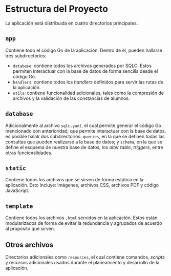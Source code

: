 # Estructura del Proyecto

La aplicación está distribuida en cuatro directorios principales.

## `app`

Contiene todo el código Go de la aplicación. Dentro de él, pueden hallarse tres subdirectorios:

- `database`: contiene todos los archivos generados por SQLC. Estos permiten interactuar con la base de datos de forma sencilla desde el código Go.
- `handlers`: contiene todos los _handlers_ definidos para servir las rutas de la aplicación.
- `utils`: contiene funcionalidad adicionales, tales como la compresión de archivos y la validación de las constancias de alumnos.

## `database`

Adicionalmente al archivo `sqlc.yaml`, el cual permite generar el código Go mencionado con anterioridad, que permite interactuar con la base de datos, es posible halalr dos subdirectorios: `queries`, en la que se definen todas las consultas que pueden realizarse a la base de datos; y `schema`, en la que se define el esquema de nuestra base de datos, los _alter table_, _triggers_, entre otras funcionalidades.

## `static`

Contiene todos los archivos que se sirven de forma estática en la aplicación. Esto incluye: imágenes, archivos CSS, archivos PDF y código JavaScript.

## `template`

Contiene todos los archivos `.html` servidos en la aplicación. Estos están modularizados de forma de evitar la redundancia y agrupados de acuerdo al propósito que sirven.

## Otros archivos

Directorios adicionales como `resources`, el cual contiene comandos, _scripts_ y recursos adicionales usados durante el planeamiento y desarrollo de la aplicación.
